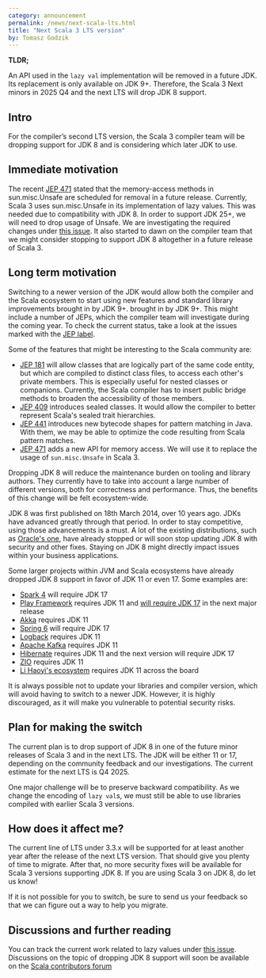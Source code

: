 ```yaml
---
category: announcement
permalink: /news/next-scala-lts.html
title: "Next Scala 3 LTS version"
by: Tomasz Godzik
---
```


**TLDR;**

An API used in the `lazy val` implementation will be removed in a future JDK.
Its replacement is only available on JDK 9+. Therefore, the Scala 3 Next minors
in 2025 Q4 and the next LTS will drop JDK 8 support.

## Intro

For the compiler’s second LTS version, the Scala 3 compiler team will be
dropping support for JDK 8 and is considering which later JDK to use.

## Immediate motivation

The recent [JEP 471](https://openjdk.org/jeps/471) stated that the memory-access
methods in sun.misc.Unsafe are scheduled for removal in a future release.
Currently, Scala 3 uses sun.misc.Unsafe in its implementation of lazy values.
This was needed due to compatibility with JDK 8. In order to support JDK 25+, we
will need to drop usage of Unsafe. We are investigating the required changes
under [this issue](https://github.com/scala/scala3/issues/9013). It also started
to dawn on the compiler team that we might consider stopping to support JDK 8
altogether in a future release of Scala 3.

## Long term motivation

Switching to a newer version of the JDK would allow both the compiler and the
Scala ecosystem to start using new features and standard library improvements
brought in by JDK 9+. brought in by JDK 9+. This might include a number of JEPs,
which the compiler team will investigate during the coming year. To check the
current status, take a look at the issues marked with the
[JEP label](https://github.com/scala/scala3/issues?q=is%3Aissue+is%3Aopen+label%3Acompat%3Ajava%3Ajep).

Some of the features that might be interesting to the Scala community are:

- [JEP 181](https://github.com/scala/scala3/issues/22292) will allow classes
  that are logically part of the same code entity, but which are compiled to
  distinct class files, to access each other's private members. This is
  especially useful for nested classes or companions. Currently, the Scala
  compiler has to insert public bridge methods to broaden the accessibility of
  those members.
- [JEP 409](https://github.com/scala/scala3/issues/22298) introduces sealed
  classes. It would allow the compiler to better represent Scala's sealed trait
  hierarchies.
- [JEP 441](https://github.com/scala/scala3/issues/22450) introduces new
  bytecode shapes for pattern matching in Java. With them, we may be able to
  optimize the code resulting from Scala pattern matches.
- [JEP 471](https://github.com/scala/scala3/issues/9013) adds a new API for
  memory access. We will use it to replace the usage of `sun.misc.Unsafe` in
  Scala 3.

Dropping JDK 8 will reduce the maintenance burden on tooling and library
authors. They currently have to take into account a large number of different
versions, both for correctness and performance. Thus, the benefits of this
change will be felt ecosystem-wide.

JDK 8 was first published on 18th March 2014, over 10 years ago. JDKs have
advanced greatly through that period. In order to stay competitive, using those
advancements is a must. A lot of the existing distributions, such as
[Oracle's one](https://www.oracle.com/java/technologies/java-se-support-roadmap.html),
have already stopped or will soon stop updating JDK 8 with security and other
fixes. Staying on JDK 8 might directly impact issues within your business
applications.

Some larger projects within JVM and Scala ecosystems have already dropped JDK 8
support in favor of JDK 11 or even 17. Some examples are:

- [Spark 4](https://github.com/apache/spark/pull/43005#issuecomment-1731344040)
  will require JDK 17
- [Play Framework](https://github.com/playframework/playframework/issues/11078)
  requires JDK 11 and
  [will require JDK 17](https://github.com/playframework/playframework/issues/12179)
  in the next major release
- [Akka](https://github.com/akka/akka/pull/32127) requires JDK 11
- [Spring 6](https://spring.io/blog/2022/11/16/spring-framework-6-0-goes-ga)
  will require JDK 17
- [Logback](https://logback.qos.ch/dependencies.html) requires JDK 11
- [Apache Kafka](https://kafka.apache.org/documentation/#java) requires JDK 11
- [Hibernate](https://hibernate.org/orm/releases/6.6/) requires JDK 11 and the
  next version will require JDK 17
- [ZIO](https://github.com/zio/zio/pull/8434) requires JDK 11
- [Li Haoyi's ecosystem](https://github.com/com-lihaoyi) requires JDK 11 across
  the board

It is always possible not to update your libraries and compiler version, which
will avoid having to switch to a newer JDK. However, it is highly discouraged,
as it will make you vulnerable to potential security risks.

## Plan for making the switch

The current plan is to drop support of JDK 8 in one of the future minor releases
of Scala 3 and in the next LTS. The JDK will be either 11 or 17, depending on
the community feedback and our investigations. The current estimate for the next
LTS is Q4 2025.

One major challenge will be to preserve backward compatibility. As we change the
encoding of `lazy val`s, we must still be able to use libraries compiled with
earlier Scala 3 versions.

## How does it affect me?

The current line of LTS under 3.3.x will be supported for at least another year
after the release of the next LTS version. That should give you plenty of time
to migrate. After that, no more security fixes will be available for Scala 3
versions supporting JDK 8. If you are using Scala 3 on JDK 8, do let us know!

If it is not possible for you to switch, be sure to send us your feedback so
that we can figure out a way to help you migrate.

## Discussions and further reading

You can track the current work related to lazy values under
[this issue](https://github.com/scala/scala3/issues/9013). Discussions on the
topic of dropping JDK 8 support will soon be available on the
[Scala contributors forum](https://contributors.scala-lang.org/)

